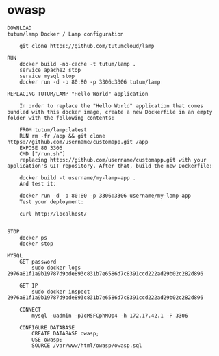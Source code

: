 # owasp

	DOWNLOAD
	tutum/lamp Docker / Lamp configuration
		
		git clone https://github.com/tutumcloud/lamp

	RUN
		docker build -no-cache -t tutum/lamp .
		service apache2 stop
		service mysql stop
		docker run -d -p 80:80 -p 3306:3306 tutum/lamp
		
	REPLACING TUTUM/LAMP "Hello World" application 

		In order to replace the "Hello World" application that comes bundled with this docker image, create a new Dockerfile in an empty folder with the following contents:
		
		FROM tutum/lamp:latest
		RUN rm -fr /app && git clone https://github.com/username/customapp.git /app
		EXPOSE 80 3306
		CMD ["/run.sh"]
		replacing https://github.com/username/customapp.git with your application's GIT repository. After that, build the new Dockerfile:
		
		docker build -t username/my-lamp-app .
		And test it:
		
		docker run -d -p 80:80 -p 3306:3306 username/my-lamp-app
		Test your deployment:
		
		curl http://localhost/


	STOP
		docker ps
		docker stop

	MYSQL
		GET password
			sudo docker logs 2976a81f1a9b19787d9bde893c831b7e6586d7c8391ccd222ad29b02c282d896
		
		GET IP
			sudo docker inspect 2976a81f1a9b19787d9bde893c831b7e6586d7c8391ccd222ad29b02c282d896

		CONNECT
			mysql -uadmin -pJcM5FCphMOp4 -h 172.17.42.1 -P 3306
			
		CONFIGURE DATABASE
			CREATE DATABASE owasp;
			USE owasp;
			SOURCE /var/www/html/owasp/owasp.sql
